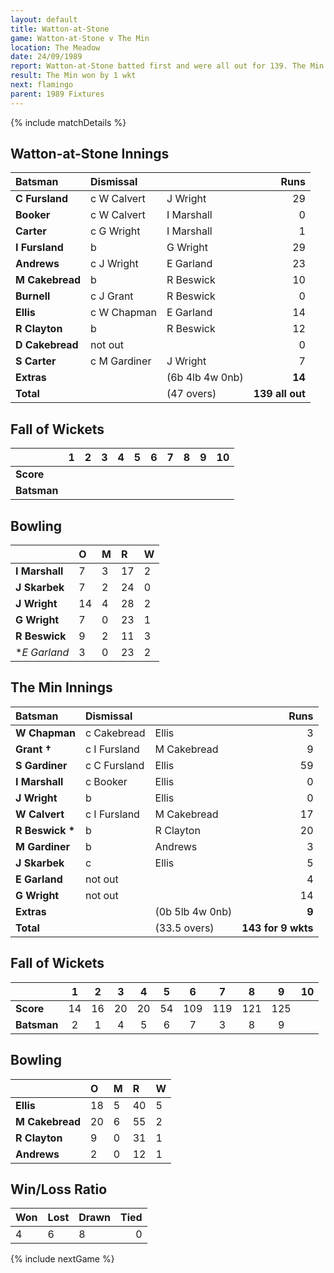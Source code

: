 ```yaml
---
layout: default
title: Watton-at-Stone
game: Watton-at-Stone v The Min
location: The Meadow
date: 24/09/1989
report: Watton-at-Stone batted first and were all out for 139. The Min made 143 for 9 in reply
result: The Min won by 1 wkt
next: flamingo
parent: 1989 Fixtures
---
```


{% include matchDetails %}

## Watton-at-Stone Innings

| Batsman | Dismissal |  | Runs |
|:---|:---|---|---:|
| **C Fursland** | c W Calvert | J Wright | 29 |
| **Booker** | c W Calvert | I Marshall | 0 |
| **Carter** | c G Wright | I Marshall | 1 |
| **I Fursland** | b | G Wright | 29 |
| **Andrews** | c J Wright | E Garland | 23 |
| **M Cakebread** | b | R Beswick | 10 |
| **Burnell** | c J Grant | R Beswick | 0 |
| **Ellis** | c W Chapman | E Garland | 14 |
| **R Clayton** | b | R Beswick | 12 |
| **D Cakebread** | not out |  | 0 |
| **S Carter** | c M Gardiner | J Wright | 7 |
| **Extras** | | (6b 4lb 4w 0nb) | **14** |
| **Total** | | (47 overs) | **139 all out** |

## Fall of Wickets

| | 1 | 2 | 3 | 4 | 5 | 6 | 7 | 8 | 9 | 10 |
|---|:---:|:---:|:---:|:---:|:---:|:---:|:---:|:---:|:---:|:---:|
| **Score** |  |  |  |  |  |  |  |  |  |  |
| **Batsman** |  |  |  |  |  |  |  |  |  |  |

## Bowling

| | O | M | R | W |
|---|:---|:---|:---|:---|
| **I Marshall** | 7 | 3 | 17 | 2 |
| **J Skarbek** | 7 | 2 | 24 | 0 |
| **J Wright** | 14 | 4 | 28 | 2 |
| **G Wright** | 7 | 0 | 23 | 1 |
| **R Beswick** | 9 | 2 | 11 | 3 |
| **E Garland* | 3 | 0 | 23 | 2 |

## The Min Innings

| Batsman | Dismissal |  | Runs |
|:---|:---|---|---:|
| **W Chapman** | c Cakebread | Ellis | 3 |
| **Grant &#8224;** | c I Fursland | M Cakebread | 9 |
| **S Gardiner** | c C Fursland | Ellis | 59 |
| **I Marshall** | c Booker | Ellis | 0 |
| **J Wright** | b | Ellis | 0 |
| **W Calvert** | c I Fursland | M Cakebread | 17 |
| **R Beswick &#42;** | b | R Clayton | 20 |
| **M Gardiner** | b | Andrews | 3 |
| **J Skarbek** | c | Ellis | 5 |
| **E Garland** | not out |  | 4 |
| **G Wright** | not out |  | 14 |
| **Extras** | | (0b 5lb 4w 0nb) | **9** |
| **Total** | | (33.5 overs) | **143 for 9 wkts** |

## Fall of Wickets

| | 1 | 2 | 3 | 4 | 5 | 6 | 7 | 8 | 9 | 10 |
|---|:---:|:---:|:---:|:---:|:---:|:---:|:---:|:---:|:---:|:---:|
| **Score** | 14 | 16 | 20 | 20 | 54 | 109 | 119 | 121 | 125 |  |
| **Batsman** | 2 | 1 | 4 | 5 | 6 | 7 | 3 | 8 | 9 |  |

## Bowling

| | O | M | R | W |
|---|:---|:---|:---|:---|
| **Ellis** | 18 | 5 | 40 | 5 |
| **M Cakebread** | 20 | 6 | 55 | 2 |
| **R Clayton** | 9 | 0 | 31 | 1 |
| **Andrews** | 2 | 0 | 12 | 1 |

## Win/Loss Ratio

| Won | Lost | Drawn | Tied |
|:---|:---|:---|---:|
| 4 | 6 | 8 | 0 |

{% include nextGame %}